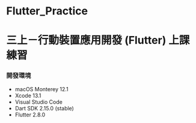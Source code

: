 # Flutter_Practice

# 三上－行動裝置應用開發 (Flutter) 上課練習

### 開發環境
* macOS Monterey 12.1
* Xcode 13.1
* Visual Studio Code
* Dart SDK 2.15.0 (stable)
* Flutter 2.8.0
